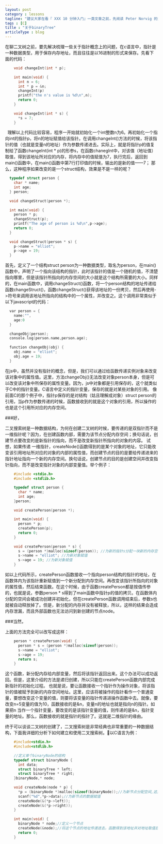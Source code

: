 ```yaml
---
layout: post
category : lessons
tagline: "建议大家在看『 XXX 10 分钟入门』一类文章之前，先阅读 Peter Norvig 的这篇文章"
tags : [C]
title : "关于binaryTree"
articleType : blog
---
```



在聊二叉树之前，要先解决梳理一些关于指针概念上的问题，在c语言中，指针是一种数据类型，用于保存内存地址，而且往往是以16进制的形式来保存。先看下面的代码：
```c
	void changeInt(int * p);
    
    int main(void) {
      int n = 6;
      int * p = &n;
      changeInt(p)
      printf("the n's value is %d\n",n);
      return 0;
    }
    
    void changeInt(int * s) {
      *s = 7;
	}
```
    
&nbsp;&nbsp;理解以上代码比较容易，程序一开始就初始化一个int整数n为6。再初始化一个指向int的指针p，将n的地址赋值给该指针。在调用changeInt()方法的时候，将该指针的值（也就是变量n的地址）作为参数传递进去。实际上，就是将指针p的值复制给了函数changeInt(int * p)的形参s，在函数chanegInt中，对该值（地址值）取值，得到该地址所对应的内存，将内存中的值赋值为7，执行完后，返回到main()函数中，在main()函数中第7行打印值的时候，输出的是新的值——7；
那么，这种程序如果改变的是一个struct结构，效果是不是一样的呢？

```c
  typedef struct person {
    char * name;
    int age;
  } person;
  
  void changeStruct(person *);
  
  int main(void) {
    person * p;
    changeStruct(p);
    printf("The age of person is %d\n",p->age);
    return 0;
  }
  
  void changeStruct(person * s) {
    p->name = "elliot";
    p->age = 19;
  }
```

首先，定义了一个结构struct person为一种数据类型，取名为person，在main()函数中，声明了一个指向该结构的指针，此时该指针的值是一个随机的值，不清楚指向哪里，但是该指针所指向的内存空间的大小就是这个结构所需要的大小。同样的，在main函数中，调用changeStruct()函数，将一个person结构的地址传递给函数changeStruct()，函数changeStruct()获得该地址的一份拷贝，然后再使用->符号来调用该地址所指向的结构中的一个属性，并改变之。这个调用非常类似于以下javascript的代码：

```c
  var person = {
    name:"",
    age:0
  }
  
  changeObj(person);
  console.log(person.name,person.age);
  
  function changeObj(obj) {
    obj.name = "elliot";
    obj.age = 19;
  }
```   
在js中，虽然并没有指针的概念，但是，我们可以通过给函数传递实例对象来改变该对象中的属性值。这里，方法changeObj()无法改变对象person本身，但是可以改变该对象中所保存的属性变量。因为，js中对象都是引用保存的，这个就类似于C中的指针变量。C语言中定义的指针变量，保存的就是对某些对象的引用。
像前面C的那个例子中，指针p保存的是对结构（姑且理解成对象）struct person的引用，当p作为参数传递的时候，函数接收到的就是这个对象的引用，所以操作的也是这个引用所对应的内存空间。

###好，

二叉搜索树是一种数据结构，为何在创建二叉树的时候，要传递的是双指针而不是一维指针呢？因为，在创建函数内部，需要为该节点分配内存空间；换句话说，创建节点要改变的是新指针的指向，而不是改变新指针所指向的对象的内容。
试想，如果传递 一维指针，createNode()函数得到的是某个对象的地址，它只能改变该引用地址所对应的对象的内部的属性值，而创建节点的目的是要给传递进来的指针地址指向一个新的内存空间。换句话说，创建节点的目的是创建空间并改变指针指向，而不是改变指针对象的内部变量值。举个例子：

```c
    #include <stdio.h>
    #include <stdlib.h>
    
    typedef struct person {
      char * name;
      int age;
    }person;
    
    void createPerson(person *);
    
    int main(void) {
      person * p;
      createPerson(p);
      return 0;
    }
    
    void createPerson(person * s) {
      s = (person *)malloc(sizeof(person)); //为新的指针s分配一块新的内存空间
      s->name = "elliot"; //为新对象赋值
      s->age = 19; //为新对象赋值
    }
```

如以上代码所示，createPerson函数接收一个指向person结构的指针的地址，在函数体内为该指针重新赋值到一个新分配到内存空间。再改变该指针所指向的对象的属性值，然后结束函数。在这个时候，由于函数createPerson都是按值传参的，也就是说，参数person * s得到了main函数中指针p的值的拷贝。在函数体内分配的空间会被成功创建并初始化，但在createPerson函数调用结束后，参数s也就被自动释放掉了。但是，新分配的内存并没有被释放，所以，这样的结果会造成内存泄漏，而且外部函数也无法访问到新创建的节点node。

###当然，

上面的方法完全可以改写成这样：
```c
    person * createPerson(void) {
      person * s = (person *)malloc(sizeof(person));
      s->name = "elliot";
      s->age = 19;
      return s;
    }
```   
这个函数，新分配内存给内部变量，然后将该指针返回出来。这个办法可以成功返回。但是，这里介绍的方法是递归创建，所以只能在createPerson函数内部完成新指针的初始化过程。
也就是说，要让函数接收一个指针作为操作对象，将该指针的值被赋予到新的内存空间地址。这里，应该将被操作的指针看作一个普通变量，要想改变这个变量的值，则要将该变量的指针传递进操作函数中去。就像，要改变n=5变量的值为10，函数接收的是&n，变量n的地址也就是指向n的指针。如果把n 当作一个指针变量，要改变的是该指针变量的值，则传递的是&n，指针变量的地址。那么，函数接收的就是指针的指针了。这就是二维指针的缘由。

终于可以谈谈二叉树的创建了，二叉搜索树是非常经典也非常重要的一种数据结构，下面我详细的分析下如何建立和使用二叉搜索树。以C语言为例：
```c
    #include<stdio.h>
    #include<stdlib.h>
    
    //定义单个binaryNode的结构
    typedef struct binaryNode {
      int data;
      struct binaryTree * left;
      struct binaryTree * right;
    }binaryNode,* node;
    
    void createNode(node * p) {
      *p = (binaryNode *)malloc(sizeof(binaryNode));//为新节点分配空间,这里通过对p取值从而操作外部变量的值。
      scanf("%d",*p->data);//为新节点的数据赋值
      createNode(&(*p->left));
      createNode(&(*p->right));
    }
    
    int main(void) {
      binaryNode * node;//定义一个节点
      createNode(&node);//将这个节点的地址传递进去，函数得到该地址并对地址取值后可以获得该节点对值。
      return 0;
    }
```
